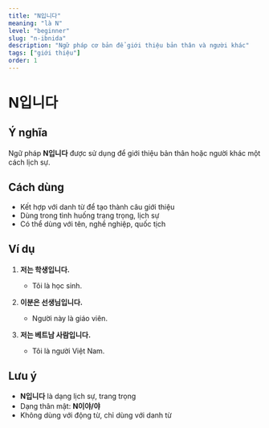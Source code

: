 ```yaml
---
title: "N입니다"
meaning: "là N"
level: "beginner"
slug: "n-ibnida"
description: "Ngữ pháp cơ bản để giới thiệu bản thân và người khác"
tags: ["giới thiệu"]
order: 1
---
```


# N입니다

## Ý nghĩa

Ngữ pháp **N입니다** được sử dụng để giới thiệu bản thân hoặc người khác một cách lịch sự.

## Cách dùng

- Kết hợp với danh từ để tạo thành câu giới thiệu
- Dùng trong tình huống trang trọng, lịch sự
- Có thể dùng với tên, nghề nghiệp, quốc tịch

## Ví dụ

1. **저는 학생입니다.**
   - Tôi là học sinh.

2. **이분은 선생님입니다.**
   - Người này là giáo viên.

3. **저는 베트남 사람입니다.**
   - Tôi là người Việt Nam.

## Lưu ý

- **N입니다** là dạng lịch sự, trang trọng
- Dạng thân mật: **N이야/야**
- Không dùng với động từ, chỉ dùng với danh từ
